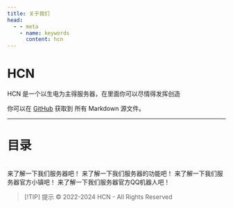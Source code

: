 ```yaml
---
title: 关于我们
head:
  - - meta
    - name: keywords
      content: hcn
---
```


# HCN <Badge type="tip" text="氢氰酸" />

HCN 是一个以生电为主得服务器，在里面你可以尽情得发挥创造

你可以在 [GitHub](https://github.com/HongSZ2333/hcndocs) 获取到 所有 Markdown 源文件。

---

# 目录

<br />
<NCard title="🧑‍🏫 服务器信息" link="/information/">
来了解一下我们服务器吧！
</NCard>
<NCard title="😎 服务器功能" link="/function/">
来了解一下我们服务器的功能吧！
</NCard>
<NCard title="🏙️ 小镇" link="/information/">
来了解一下我们服务器官方小镇吧！
</NCard>
<NCard title="🟢 官方QQbot" link="/information/">
来了解一下我们服务器官方QQ机器人吧！
</NCard>

> [!TIP] 提示
> © 2022-2024 HCN - All Rights Reserved

<!-- --- -->

<!-- > [!NOTE] 提示
> LittleSkin 使用 Blessing Skin Server 开发版本，快速的更新导致文档中所述的内容可能会落后于实际情况。
>
> 如果你发现了某些文档说明的内容落后于 LittleSkin 的最新特性，请在我们的 GitHub 仓库中开 Issue 说明，或直接点击页面下方的「帮助我们完善这个页面」链接修改并发起 Pull Request。

> [!IMPORTANT] Can't understand Chinese?
> These documents are only available in Simplified Chinese at present. You may use [Google Translate](https://translate.google.com/?sl=zh-CN&op=websites).
>
> If you can use both Simplified Chinese and your language fluently, you can help us translate these documents if you are willing :-) Please open a Pull Request in our GitHub repository, or contact the administrators by [sending a support ticket](/email.html).

> [!TIP] 提示
> LittleSkin 用户使用手册中的所有内容，除非特别说明，均以 [知识共享 - 署名 - 相同方式共享 4.0 国际许可协议 / CC BY-SA 4.0](https://creativecommons.org/licenses/by-sa/4.0/deed.zh) 授权使用。
>
> 在引用 LittleSkin 用户使用手册中的内容时，请注意遵守许可协议。 -->
